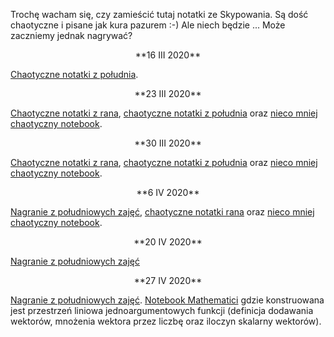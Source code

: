 Trochę wacham się, czy zamieścić tutaj notatki ze Skypowania. 
Są dość chaotyczne i pisane jak kura pazurem :-) Ale niech będzie ... 
Może zaczniemy jednak nagrywać?

<center>
**16 III 2020**
</center>

[Chaotyczne notatki z południa](---ThisDir---/algebra_16_03_2020.pdf).

<center>
**23 III 2020**
</center>

[Chaotyczne notatki z rana](---ThisDir---/algebra_23_03_2020_rano.pdf),
[chaotyczne notatki z południa](---ThisDir---/algebra_23_03_2020_poludnie.pdf)
oraz [nieco mniej chaotyczny notebook](---ThisDir---/algebra_23_03_2020_send.nb).

<center>
**30 III 2020**
</center>

[Chaotyczne notatki z rana](---ThisDir---/algebra_30_03_2020_rano.pdf),
[chaotyczne notatki z południa](---ThisDir---/algebra_30_03_2020_poludnie.pdf)
oraz [nieco mniej chaotyczny notebook](---ThisDir---/algebra_30_03_2020_rano.nb).

<center>
**6 IV 2020**
</center>

[Nagranie z południowych zajęć](https://ujchmura-my.sharepoint.com/:v:/g/personal/kacper_topolnicki_uj_edu_pl/EbxLZyGziEpHoLWuU2Aj7C4BguyKd_ByZRNgI1nSKTdAmA?e=N5BSaH),
[chaotyczne notatki rana](---ThisDir---/algebra_06_04_2020_poludnie.pdf) oraz
[nieco mniej chaotyczny notebook](---ThisDir---/algebra_06_04_2020.nb).

<center>
**20 IV 2020**
</center>

[Nagranie z południowych zajęć](https://us02web.zoom.us/rec/share/2vB4HoHc6l9JGNL37kWGZPdwJZi1T6a8h3RM_KYImRsM1wQL_mu5E80rYhrsCbMT?startTime=1587376995000)

<center>
**27 IV 2020**
</center>

[Nagranie z południowych zajęć](https://us02web.zoom.us/rec/share/49IpI-_Q60ZJHtbTwR6OZKksMaS-X6a81CRP8vEMmUtM4kl9rh78Z4HcKEifZJHD?startTime=1587982263000).
[Notebook Mathematici](---ThisDir---/algebra_27_04_2020.nb) gdzie konstruowana jest przestrzeń
liniowa jednoargumentowych funkcji (definicja dodawania wektorów, mnożenia wektora przez liczbę
oraz iloczyn skalarny wektorów).
